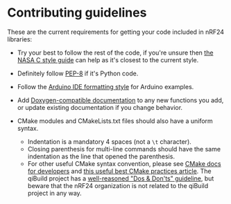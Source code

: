 # Contributing guidelines

These are the current requirements for getting your code included in nRF24 libraries:

- Try your best to follow the rest of the code, if you're unsure then [the NASA C style guide](https://ntrs.nasa.gov/archive/nasa/casi.ntrs.nasa.gov/19950022400.pdf) can help as it's closest to the current style.

- Definitely follow [PEP-8](https://www.python.org/dev/peps/pep-0008/) if it's Python code.

- Follow the [Arduino IDE formatting style](https://www.arduino.cc/en/Reference/StyleGuide) for Arduino examples.

- Add [Doxygen-compatible documentation](https://www.doxygen.nl/manual/docblocks.html) to any new functions you add, or update existing documentation if you change behavior.

- CMake modules and CMakeLists.txt files should also have a uniform syntax.
  - Indentation is a mandatory 4 spaces (not a `\t` character).
  - Closing parenthesis for multi-line commands should have the same indentation as the line that opened the parenthesis.
  - For other useful CMake syntax convention, please see [CMake docs for developers](https://cmake.org/cmake/help/v3.20/manual/cmake-developer.7.html) and [this useful best CMake practices article](https://gist.github.com/mbinna/c61dbb39bca0e4fb7d1f73b0d66a4fd1). The qiBuild project has a [well-reasoned "Dos & Don'ts" guideline](http://doc.aldebaran.com/qibuild/hacking/contrib/cmake/coding_guide.html), but beware that the nRF24 organization is not related to the qiBuild project in any way.
